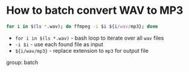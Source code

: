# How to batch convert WAV to MP3

```bash
for i in $(ls *.wav); do ffmpeg -i $i ${i/wav/mp3}; done
```

- `for i in $(ls *.wav)` - bash loop to iterate over all `wav` files
- `-i $i` - use each found file as input
- `${i/wav/mp3}` - replace extension to `mp3` for output file

group: batch


